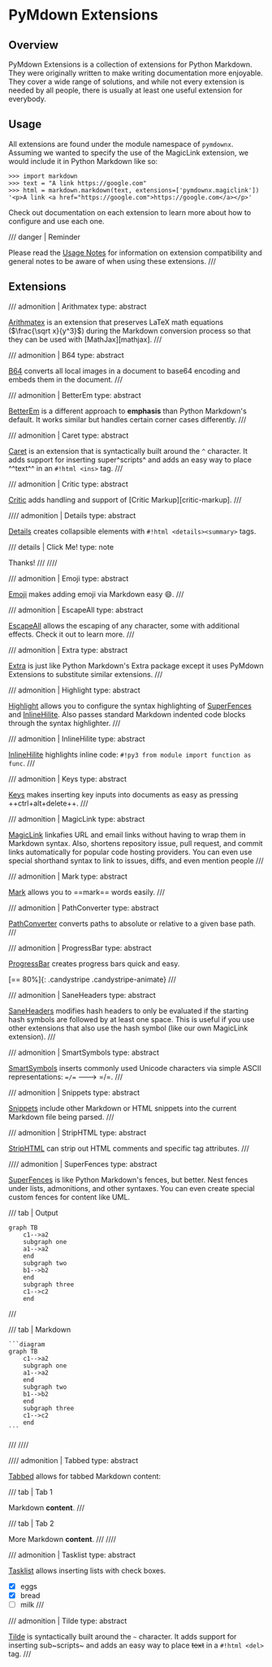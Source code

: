 # PyMdown Extensions

## Overview

PyMdown Extensions is a collection of extensions for Python Markdown. They were originally written to make writing
documentation more enjoyable. They cover a wide range of solutions, and while not every extension is needed by all
people, there is usually at least one useful extension for everybody.

## Usage

All extensions are found under the module namespace of `pymdownx`.  Assuming we wanted to specify the use of the
MagicLink extension, we would include it in Python Markdown like so:

```pycon3
>>> import markdown
>>> text = "A link https://google.com"
>>> html = markdown.markdown(text, extensions=['pymdownx.magiclink'])
'<p>A link <a href="https://google.com">https://google.com</a></p>'
```

Check out documentation on each extension to learn more about how to configure and use each one.

/// danger | Reminder

Please read the [Usage Notes](usage_notes.md) for information on extension compatibility and general notes to be
aware of when using these extensions.
///

## Extensions

/// admonition | Arithmatex
type: abstract

[Arithmatex](extensions/arithmatex.md) is an extension that preserves LaTeX math equations ($\frac{\sqrt x}{y^3}$)
during the Markdown conversion process so that they can be used with [MathJax][mathjax].
///

/// admonition | B64
type: abstract

[B64](extensions/b64.md) converts all local images in a document to base64 encoding and embeds them in the document.
///

/// admonition | BetterEm
type: abstract

[BetterEm](extensions/betterem.md) is a different approach to **emphasis** than Python Markdown's default.  It works
similar but handles certain corner cases differently.
///

/// admonition | Caret
type: abstract

[Caret](extensions/caret.md) is an extension that is syntactically built around the `^` character. It adds support
for inserting super^scripts^ and adds an easy way to place ^^text^^ in an `#!html <ins>` tag.
///

/// admonition | Critic
type: abstract

[Critic](extensions/critic.md) adds handling and support of [Critic Markup][critic-markup].
///

//// admonition | Details
type: abstract

[Details](extensions/details.md) creates collapsible elements with `#!html <details><summary>` tags.

/// details | Click Me!
type: note

Thanks!
///
////

/// admonition | Emoji
type: abstract

[Emoji](extensions/emoji.md) makes adding emoji via Markdown easy :smile:.
///

/// admonition | EscapeAll
type: abstract

[EscapeAll](extensions/escapeall.md) allows the escaping of any character, some with additional effects.  Check it
out to learn more.
///

/// admonition | Extra
type: abstract

[Extra](extensions/extra.md) is just like Python Markdown's Extra package except it uses PyMdown Extensions to
substitute similar extensions.
///

/// admonition | Highlight
type: abstract

[Highlight](extensions/highlight.md) allows you to configure the syntax highlighting of
[SuperFences](extensions/superfences.md) and [InlineHilite](extensions/inlinehilite.md).  Also passes standard
Markdown indented code blocks through the syntax highlighter.
///

/// admonition | InlineHilite
type: abstract

[InlineHilite](extensions/inlinehilite.md) highlights inline code: `#!py3 from module import function as func`.
///

/// admonition | Keys
type: abstract

[Keys](extensions/keys.md) makes inserting key inputs into documents as easy as pressing ++ctrl+alt+delete++.
///

/// admonition | MagicLink
type: abstract

[MagicLink](extensions/magiclink.md) linkafies URL and email links without having to wrap them in Markdown syntax.
Also, shortens repository issue, pull request, and commit links automatically for popular code hosting providers.
You can even use special shorthand syntax to link to issues, diffs, and even mention people
///

/// admonition | Mark
type: abstract

[Mark](extensions/mark.md) allows you to ==mark== words easily.
///

/// admonition | PathConverter
type: abstract

[PathConverter](extensions/pathconverter.md) converts paths to absolute or relative to a given base path.
///

/// admonition | ProgressBar
type: abstract

[ProgressBar](extensions/progressbar.md) creates progress bars quick and easy.

[== 80%]{: .candystripe .candystripe-animate}
///

/// admonition | SaneHeaders
type: abstract

[SaneHeaders](extensions/saneheaders.md) modifies hash headers to only be evaluated if the starting hash symbols are
followed by at least one space. This is useful if you use other extensions that also use the hash symbol (like our
own MagicLink extension).
///

/// admonition | SmartSymbols
type: abstract

[SmartSymbols](extensions/smartsymbols.md) inserts commonly used Unicode characters via simple ASCII
representations: `=/=` ---> =/=.
///

/// admonition | Snippets
type: abstract

[Snippets](extensions/snippets.md) include other Markdown or HTML snippets into the current Markdown file being
parsed.
///

/// admonition | StripHTML
type: abstract

[StripHTML](extensions/striphtml.md) can strip out HTML comments and specific tag attributes.
///

//// admonition | SuperFences
type: abstract

[SuperFences](extensions/superfences.md) is like Python Markdown's fences, but better. Nest fences under lists,
admonitions, and other syntaxes. You can even create special custom fences for content like UML.

/// tab | Output

```diagram
graph TB
    c1-->a2
    subgraph one
    a1-->a2
    end
    subgraph two
    b1-->b2
    end
    subgraph three
    c1-->c2
    end
```
///

/// tab | Markdown

````
```diagram
graph TB
    c1-->a2
    subgraph one
    a1-->a2
    end
    subgraph two
    b1-->b2
    end
    subgraph three
    c1-->c2
    end
```
````
///
////

//// admonition | Tabbed
type: abstract

[Tabbed](extensions/tabbed.md) allows for tabbed Markdown content:

/// tab | Tab 1

Markdown **content**.
///

/// tab | Tab 2

More Markdown **content**.
///
////

/// admonition | Tasklist
type: abstract

[Tasklist](extensions/tasklist.md) allows inserting lists with check boxes.

- [x] eggs
- [x] bread
- [ ] milk
///

/// admonition | Tilde
type: abstract

[Tilde](extensions/tilde.md) is syntactically built around the `~` character. It adds support for inserting
sub~scripts~ and adds an easy way to place ~~text~~ in a `#!html <del>` tag.
///
